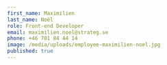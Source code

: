 ```yaml
---
first_name: Maximilien
last_name: Noël
role: Front-end Developer
email: maximilien.noel@strateg.se
phone: +46 701 84 44 14
image: /media/uploads/employee-maximilien-noel.jpg
published: true
---
```

